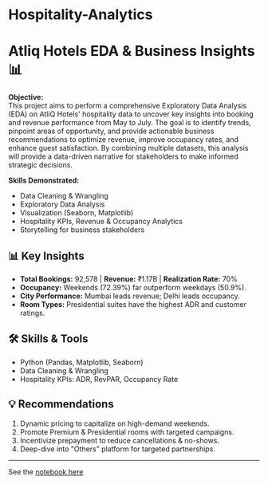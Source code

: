 # Hospitality-Analytics
# Atliq Hotels EDA & Business Insights 📊

**Objective:**  
This project aims to perform a comprehensive Exploratory Data Analysis (EDA) on AtliQ Hotels' hospitality data to uncover key insights into booking and revenue performance from May to July. The goal is to identify trends, pinpoint areas of opportunity, and provide actionable business recommendations to optimize revenue, improve occupancy rates, and enhance guest satisfaction. By combining multiple datasets, this analysis will provide a data-driven narrative for stakeholders to make informed strategic decisions.

**Skills Demonstrated:**  
- Data Cleaning & Wrangling  
- Exploratory Data Analysis  
- Visualization (Seaborn, Matplotlib)  
- Hospitality KPIs, Revenue & Occupancy Analytics  
- Storytelling for business stakeholders

## 📊 Key Insights
- **Total Bookings:** 92,578 | **Revenue:** ₹1.17B | **Realization Rate:** 70%
- **Occupancy:** Weekends (72.39%) far outperform weekdays (50.9%).
- **City Performance:** Mumbai leads revenue; Delhi leads occupancy.
- **Room Types:** Presidential suites have the highest ADR and customer ratings.

## 🛠 Skills & Tools
- Python (Pandas, Matplotlib, Seaborn)
- Data Cleaning & Wrangling
- Hospitality KPIs: ADR, RevPAR, Occupancy Rate

## 💡 Recommendations
1. Dynamic pricing to capitalize on high-demand weekends.
2. Promote Premium & Presidential rooms with targeted campaigns.
3. Incentivize prepayment to reduce cancellations & no-shows.
4. Deep-dive into "Others" platform for targeted partnerships.

---
See the [notebook here](Atliq_hotels.ipynb)

